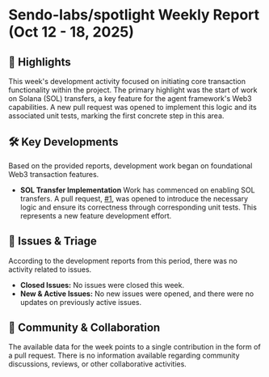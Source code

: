 # Sendo-labs/spotlight Weekly Report (Oct 12 - 18, 2025)

## 🚀 Highlights
This week's development activity focused on initiating core transaction functionality within the project. The primary highlight was the start of work on Solana (SOL) transfers, a key feature for the agent framework's Web3 capabilities. A new pull request was opened to implement this logic and its associated unit tests, marking the first concrete step in this area.

## 🛠️ Key Developments
Based on the provided reports, development work began on foundational Web3 transaction features.

*   **SOL Transfer Implementation**
    Work has commenced on enabling SOL transfers. A pull request, [#1](https://github.com/Sendo-labs/spotlight/pull/1), was opened to introduce the necessary logic and ensure its correctness through corresponding unit tests. This represents a new feature development effort.

## 🐛 Issues & Triage
According to the development reports from this period, there was no activity related to issues.

*   **Closed Issues:** No issues were closed this week.
*   **New & Active Issues:** No new issues were opened, and there were no updates on previously active issues.

## 💬 Community & Collaboration
The available data for the week points to a single contribution in the form of a pull request. There is no information available regarding community discussions, reviews, or other collaborative activities.